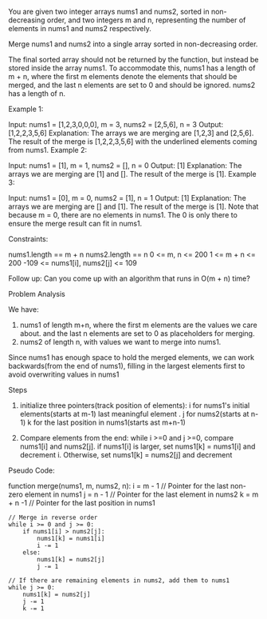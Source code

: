 You are given two integer arrays nums1 and nums2, sorted in non-decreasing order, and two integers m and n, representing the number of elements in nums1 and nums2 respectively.

Merge nums1 and nums2 into a single array sorted in non-decreasing order.

The final sorted array should not be returned by the function, but instead be stored inside the array nums1. To accommodate this, nums1 has a length of m + n, where the first m elements denote the elements that should be merged, and the last n elements are set to 0 and should be ignored. nums2 has a length of n.

 

Example 1:

Input: nums1 = [1,2,3,0,0,0], m = 3, nums2 = [2,5,6], n = 3
Output: [1,2,2,3,5,6]
Explanation: The arrays we are merging are [1,2,3] and [2,5,6].
The result of the merge is [1,2,2,3,5,6] with the underlined elements coming from nums1.
Example 2:

Input: nums1 = [1], m = 1, nums2 = [], n = 0
Output: [1]
Explanation: The arrays we are merging are [1] and [].
The result of the merge is [1].
Example 3:

Input: nums1 = [0], m = 0, nums2 = [1], n = 1
Output: [1]
Explanation: The arrays we are merging are [] and [1].
The result of the merge is [1].
Note that because m = 0, there are no elements in nums1. The 0 is only there to ensure the merge result can fit in nums1.
 

Constraints:

nums1.length == m + n
nums2.length == n
0 <= m, n <= 200
1 <= m + n <= 200
-109 <= nums1[i], nums2[j] <= 109
 

Follow up: Can you come up with an algorithm that runs in O(m + n) time?


Problem Analysis

We have:
1. nums1 of length m+n, where the first m elements are the values we care about. and the last n elements are set to 0 as placeholders for merging.
2. nums2 of length n, with values we want to merge into nums1.

Since nums1 has enough space to hold the merged elements, we can work backwards(from the end of nums1), filling in the largest elements first to avoid overwriting values in nums1

Steps
1. initialize three pointers(track position of elements):
i for nums1's initial elements(starts at m-1) last meaningful element .
j for nums2(starts at n-1)
k for the last position in nums1(starts ast m+n-1)

2. Compare elements from the end:
while i >=0 and j >=0, compare nums1[i] and nums2[j].
if nums1[i] is larger, set nums1[k] = nums1[i] and decrement i.
Otherwise, set nums1[k] = nums2[j] and decrement


Pseudo Code:

function merge(nums1, m, nums2, n):
    i = m - 1       // Pointer for the last non-zero element in nums1
    j = n - 1       // Pointer for the last element in nums2
    k = m + n -1    // Pointer for the last position in nums1

    // Merge in reverse order
    while i >= 0 and j >= 0:
        if nums1[i] > nums2[j]:
            nums1[k] = nums1[i]
            i -= 1
        else:
            nums1[k] = nums2[j]
            j -= 1

    // If there are remaining elements in nums2, add them to nums1
    while j >= 0:
        nums1[k] = nums2[j]
        j -= 1
        k -= 1
